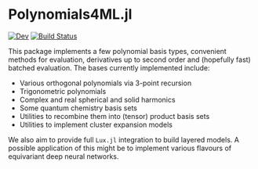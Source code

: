 # Polynomials4ML.jl

<!-- [![Stable](https://img.shields.io/badge/docs-stable-blue.svg)](https://ACEsuit.github.io/Polynomials4ML.jl/stable/) -->
[![Dev](https://img.shields.io/badge/docs-dev-blue.svg)](https://ACEsuit.github.io/Polynomials4ML.jl/dev/)
[![Build Status](https://github.com/ACEsuit/Polynomials4ML.jl/actions/workflows/CI.yml/badge.svg?branch=main)](https://github.com/ACEsuit/Polynomials4ML.jl/actions/workflows/CI.yml?query=branch%3Amain)

This package implements a few polynomial basis types, convenient methods for evaluation, derivatives up to second order and (hopefully fast) batched evaluation. The bases currently implemented include: 
* Various orthogonal polynomials via 3-point recursion
* Trigonometric polynomials 
* Complex and real spherical and solid harmonics 
* Some quantum chemistry basis sets 
* Utilities to recombine them into (tensor) product basis sets 
* Utilities to implement cluster expansion models 

We also aim to provide full `Lux.jl` integration to build layered models. A possible application of this might be to implement various flavours of equivariant deep neural networks. 
